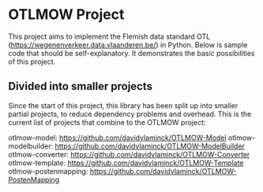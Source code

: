 # OTLMOW Project 
This project aims to implement the Flemish data standard OTL (https://wegenenverkeer.data.vlaanderen.be/) in Python.
Below is sample code that should be self-explanatory. It demonstrates the basic possibilities of this project.

## Divided into smaller projects
Since the start of this project, this library has been split up into smaller partial projects, to reduce dependency problems and overhead.
This is the current list of projects that combine to the OTLMOW project:

otlmow-model: https://github.com/davidvlaminck/OTLMOW-Model
otlmow-modelbuilder: https://github.com/davidvlaminck/OTLMOW-ModelBuilder
otlmow-converter: https://github.com/davidvlaminck/OTLMOW-Converter
otlmow-template: https://github.com/davidvlaminck/OTLMOW-Template
otlmow-postenmapping: https://github.com/davidvlaminck/OTLMOW-PostenMapping
